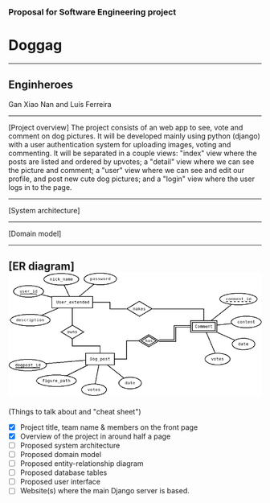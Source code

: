 ### Proposal for Software Engineering project

# Doggag
---

## Enginheroes
Gan Xiao Nan and
Luís Ferreira

---

[Project overview]
The project consists of an web app to see, vote and comment on dog pictures. It will be developed mainly using python (django) with a user authentication system for uploading images, voting and commenting.
It will be separated in a couple views: "index" view where the posts are listed and ordered by upvotes; a "detail" view where we can see the picture and comment; a "user" view where we can see and edit our profile, and post new cute dog pictures; and a "login" view where the user logs in to the page.

---

[System architecture]


---

[Domain model]

---

[ER diagram]
![ER diagram failed to load](./imgs_proposal/ER_doggag.png)
---

(Things to talk about and "cheat sheet")

- [x] Project title, team name & members on the front page
- [x] Overview of the project in around half a page
- [ ] Proposed system architecture
- [ ] Proposed domain model
- [ ] Proposed entity-relationship diagram
- [ ] Proposed database tables
- [ ] Proposed user interface
- [ ] Website(s) where the main Django server is based.
